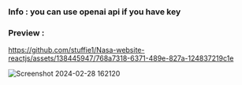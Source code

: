 ### Info :  you can use openai api if you have key 
### Preview :
https://github.com/stuffie1/Nasa-website-reactjs/assets/138445947/768a7318-6371-489e-827a-124837219c1e

![Screenshot 2024-02-28 162120](https://github.com/stuffie1/Nasa-website-reactjs/assets/138445947/80fcda10-e678-4855-9e06-8fa5a455983c)
